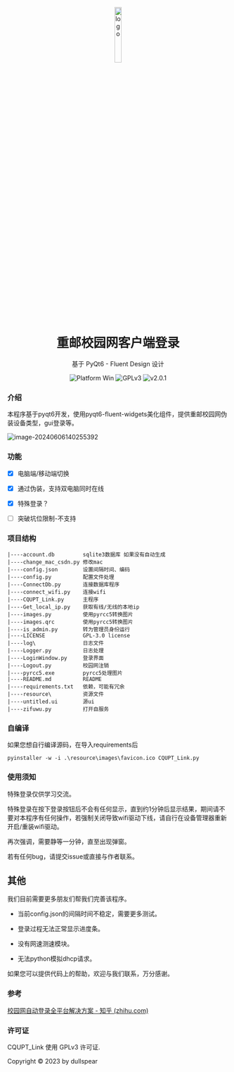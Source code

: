 <p align="center">
  <img width="18%" align="center" src="https://obssh.obs.cn-east-3.myhuaweicloud.com/img_sxy/202312262148798.png" alt="logo">
</p>
  <h1 align="center">
  重邮校园网客户端登录
</h1>
<p align="center">
  基于 PyQt6 - Fluent Design 设计
</p>
<p align="center">
  <a style="text-decoration:none">
    <img src="https://img.shields.io/badge/Platform-Win-blue?color=#4ec820" alt="Platform Win"/>
  </a>
  <a style="text-decoration:none">
    <img src="https://img.shields.io/badge/License-GPLv3-blue?color=#4ec820" alt="GPLv3"/>
    </a>
    <a style="text-decoration:none">
    <img src="https://img.shields.io/badge/version-2.0.1-blue?color=#4ec820" alt="v2.0.1"/>
  </a>
</p>



### 介绍

本程序基于pyqt6开发，使用pyqt6-fluent-widgets美化组件，提供重邮校园网伪装设备类型，gui登录等。

![image-20240606140255392](https://obssh.obs.cn-east-3.myhuaweicloud.com/img_sxy/202406061402629.png)

### 功能

- [x] 电脑端/移动端切换

- [x] 通过伪装，支持双电脑同时在线

- [x] 特殊登录？

- [ ] 突破坑位限制-不支持



### 项目结构

```
|----account.db         sqlite3数据库 如果没有自动生成
|----change_mac_csdn.py 修改mac
|----config.json        设置间隔时间、编码
|----config.py          配置文件处理
|----ConnectDb.py       连接数据库程序
|----connect_wifi.py    连接wifi
|----CQUPT_Link.py      主程序
|----Get_local_ip.py    获取有线/无线的本地ip
|----images.py			使用pyrcc5转换图片
|----images.qrc			使用pyrcc5转换图片
|----is_admin.py		转为管理员身份运行
|----LICENSE			GPL-3.0 license
|----log\				日志文件
|----Logger.py			日志处理
|----LoginWindow.py		登录界面
|----Logout.py			校园网注销
|----pyrcc5.exe  		pyrcc5处理图片
|----README.md			README
|----requirements.txt 	依赖，可能有冗余
|----resource\			资源文件
|----untitled.ui		源ui
|----zifuwu.py			打开自服务

```



### 自编译

如果您想自行编译源码，在导入requirements后
```
pyinstaller -w -i .\resource\images\favicon.ico CQUPT_Link.py
```



### 使用须知

特殊登录仅供学习交流。

特殊登录在按下登录按钮后不会有任何显示，直到约1分钟后显示结果，期间请不要对本程序有任何操作，若强制关闭导致wifi驱动下线，请自行在设备管理器重新开启/重装wifi驱动。

再次强调，需要静等一分钟，直至出现弹窗。

若有任何bug，请提交issue或直接与作者联系。





## 其他

我们目前需要更多朋友们帮我们完善该程序。

- 当前config.json的间隔时间不稳定，需要更多测试。

- 登录过程无法正常显示进度条。

- 没有网速测速模块。

- 无法python模拟dhcp请求。

如果您可以提供代码上的帮助，欢迎与我们联系，万分感谢。



### 参考

[校园网自动登录全平台解决方案 - 知乎 (zhihu.com)](https://zhuanlan.zhihu.com/p/364016452?utm_medium=social&utm_oi=1112727310867927040&utm_id=0)



### 许可证

CQUPT_Link 使用 GPLv3 许可证.

Copyright © 2023 by dullspear

